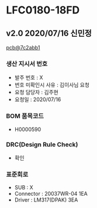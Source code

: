 # LFC0180-18FD

## v2.0 2020/07/16 신민정
[pcb@7c2abb1](https://github.com/enthusapp/pcb/commit/7c2abb130f01751d6b31e5294ef41011e2596f23)

### 생산 지시서 번호
* 발주 번호 : X
* 번호 미확인시 사유 : 김이사님 요청
* 요청 담당자 : 김주현
* 요청일 : 2020/07/16

###  BOM 품목코드
* H0000590

### DRC(Design Rule Check)
* 확인

### 표준회로
* SUB : X
* Connector : 20037WR-04 1EA
* Driver : LM317(DPAK) 3EA